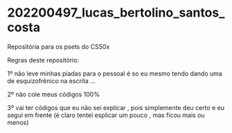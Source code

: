 # 202200497_lucas_bertolino_santos_costa
Repositória para os psets do CS50x 

Regras deste repositório:

1º não leve minhas piadas para o pessoal é so eu mesmo tendo dando uma de esquizofrênico na escrita ...

2º não cole meus códigos 100% 

3º vai ter códigos que eu não sei explicar , pois simplemente deu certo e eu segui em frente (é claro tentei esplicar um pouco , mas ficou mais ou menos)
